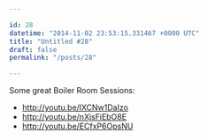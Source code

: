 ```yaml
---

id: 28
datetime: "2014-11-02 23:53:15.331467 +0000 UTC"
title: "Untitled #28"
draft: false
permalink: "/posts/28"

---
```


Some great Boiler Room Sessions:

 - http://youtu.be/lXCNw1DaIzo
 - http://youtu.be/nXjsFiEbO8E
 - http://youtu.be/ECfxP6OpsNU

